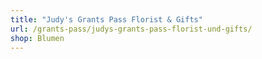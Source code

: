 ```yaml
---
title: "Judy's Grants Pass Florist & Gifts"
url: /grants-pass/judys-grants-pass-florist-und-gifts/
shop: Blumen
---
```

